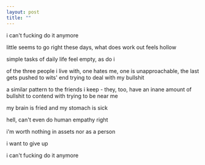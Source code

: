 ```yaml
---
layout: post
title: ""
---
```


i can't fucking do it anymore

little seems to go right these days, what does work out feels hollow

simple tasks of daily life feel empty, as do i

of the three people i live with, one hates me, one is unapproachable, the last gets pushed to wits' end trying to deal with my bullshit

a similar pattern to the friends i keep - they, too, have an inane amount of bullshit to contend with trying to be near me

my brain is fried and my stomach is sick

hell, can't even do human empathy right

i'm worth nothing in assets nor as a person

i want to give up

i can't fucking do it anymore
